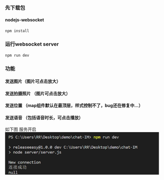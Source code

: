 ### 先下载包 
#### nodejs-websocket
`npm install`

### 运行websocket server
`npm run dev`

### 功能
#### 发送图片（图片可点击放大）
#### 发送拍摄照片 （图片可点击放大）
#### 发送位置 （map组件默认在最顶层，样式控制不了，bug还在修复中...）
#### 发送语音 （包括语音时长，可点击播放）

如下图 服务开启<br/>
<img src="images/read01.png"/>
